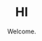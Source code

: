 <html>

<head>

<style>
h1 {text-align: center;}
p {text-align: center;}
</style>

<title> awesome website </title>

</head>

<body>
<h1> <strong>HI</strong> </h1>
<p> Welcome. </p>
</body>
